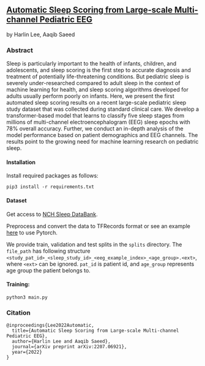 [Automatic Sleep Scoring from Large-scale Multi-channel Pediatric EEG](https://arxiv.org/pdf/2207.06921.pdf)
---
by Harlin Lee, Aaqib Saeed

### Abstract
Sleep is particularly important to the health of infants, children, and adolescents, and sleep scoring is the first step to accurate diagnosis and treatment of potentially life-threatening conditions. But pediatric sleep is severely under-researched compared to adult sleep in the context of machine learning for health, and sleep scoring algorithms developed for adults usually perform poorly on infants. Here, we present the first automated sleep scoring results on a recent large-scale pediatric sleep study dataset that was collected during standard clinical care. We develop a transformer-based model that learns to classify five sleep stages from millions of multi-channel electroencephalogram (EEG) sleep epochs with 78% overall accuracy. Further, we conduct an in-depth analysis of the model performance based on patient demographics and EEG channels. The results point to the growing need for machine learning research on pediatric sleep.

#### Installation
Install required packages as follows:
```
pip3 install -r requirements.txt
```

#### Dataset 
Get access to [NCH Sleep DataBank](https://sleepdata.org/datasets/nchsdb).

Preprocess and convert the data to TFRecords format or see an example [here](https://github.com/liboyue/sleep_study) to use Pytorch.

We provide train, validation and test splits in the `splits` directory. The `file_path` has following structure `<study_pat_id>_<sleep_study_id>_<eeg_example_index>_<age_group>.<ext>`, where `<ext>` can be ignored. `pat_id` is patient id, and `age_group` represents age group the patient belongs to.

#### Training: 
```
python3 main.py
```

### Citation
```
@inproceedings{Lee2022Automatic,
  title={Automatic Sleep Scoring from Large-scale Multi-channel Pediatric EEG},
  author={Harlin Lee and Aaqib Saeed},
  journal={arXiv preprint arXiv:2207.06921},
  year={2022}
}
```
